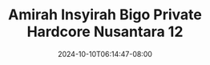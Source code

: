--- 
title: "Amirah Insyirah Bigo Private Hardcore Nusantara 12"
description: "download bokeh Amirah Insyirah Bigo Private Hardcore Nusantara 12  tele video full terbaru"
date: 2024-10-10T06:14:47-08:00
file_code: "ui2463lsa2j7"
draft: false
cover: "jnf0wuyhqh02jxyc.jpg"
tags: ["Amirah", "Insyirah", "Bigo", "Private", "Hardcore", "Nusantara", "bokep-indo", "bokep-viral", "bokep-ig"]
length: 58
fld_id: "1483924"
foldername: "Amirah insyirah"
categories: ["Amirah insyirah"]
views: 0
---